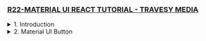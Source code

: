 ### [R22-MATERIAL UI REACT TUTORIAL - TRAVESY MEDIA](/courses/react/R22.md)

<details>
  <summary>1. Introduction </summary>

# Introduction

<img width="1344" alt="image" src="https://github.com/omeatai/My-Tutorials/assets/32337103/61bd7701-2a72-4826-bd5e-a55fe33b2612">
<img width="1026" alt="image" src="https://github.com/omeatai/My-Tutorials/assets/32337103/31695dc4-2560-428d-9b40-9604ca753385">
<img width="1026" alt="image" src="https://github.com/omeatai/My-Tutorials/assets/32337103/cad3eb75-86cf-40cb-addb-cda30d283517">
<img width="1344" alt="image" src="https://github.com/omeatai/My-Tutorials/assets/32337103/ef083f5e-2c47-4d28-8742-978937b83af1">

# Install React App

```jsbs
npx create-react-app material-ui-react-tutorial
yarn create react-app material-ui-react-tutorial
```

# Install Material UI Core

```jsbs
npm install @mui/material @emotion/react @emotion/styled
yarn add @mui/material @emotion/react @emotion/styled
```

# Start React App

```jsbs
npm start
yarn start
```

### MUI/material-ui-react-tutorial/src/index.js:

```js
import React from "react";
import ReactDOM from "react-dom/client";
import "./index.css";
import App from "./App";

const root = ReactDOM.createRoot(document.getElementById("root"));
root.render(
  <React.StrictMode>
    <App />
  </React.StrictMode>
);
```

### MUI/material-ui-react-tutorial/src/App.js:

```js
import logo from "./logo.svg";
import "./App.css";

function App() {
  return (
    <div className="App">
      <header className="App-header">
        <img src={logo} className="App-logo" alt="logo" />
      </header>
    </div>
  );
}

export default App;
```

# #End </details>

<details>
  <summary>2. Material UI Button </summary>

# Material UI Button

```js

```

```js

```

```js

```

```js

```

```js

```

```js

```

```js

```

```js

```

```js

```

```js

```

```js

```

# #End </details>
